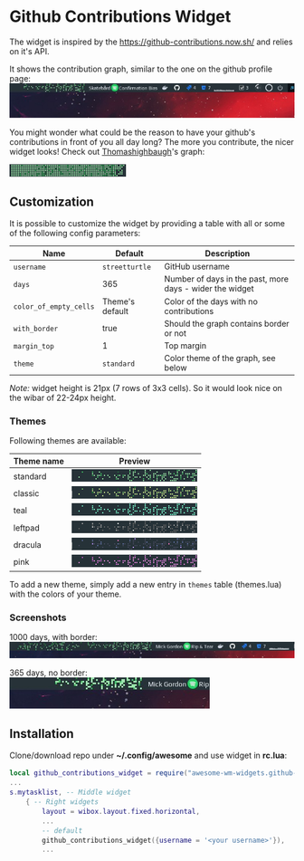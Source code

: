 # Github Contributions Widget

The widget is inspired by the https://github-contributions.now.sh/ and relies on it's API. 

It shows the contribution graph, similar to the one on the github profile page: ![screenshot](./screenshots/screenshot.jpg)

You might wonder what could be the reason to have your github's contributions in front of you all day long? The more you contribute, the nicer widget looks! Check out [Thomashighbaugh](https://github.com/Thomashighbaugh)'s graph:

![](./screenshots/Thomashighbaugh.png)

## Customization

It is possible to customize the widget by providing a table with all or some of the following config parameters:

| Name | Default | Description |
|---|---|---|
| `username` | `streetturtle` | GitHub username |
| `days` | 365 | Number of days in the past, more days - wider the widget |
| `color_of_empty_cells` | Theme's default | Color of the days with no contributions |
| `with_border` | true | Should the graph contains border or not |
| `margin_top` | 1 | Top margin |
| `theme` | `standard` | Color theme of the graph, see below |

_Note:_ widget height is 21px (7 rows of 3x3 cells). So it would look nice on the wibar of 22-24px height.

### Themes

Following themes are available:

| Theme name | Preview |
|---|---|
| standard | ![standard](./screenshots/standard.png) |
| classic | ![classic](./screenshots/classic.png) |
| teal | ![teal](./screenshots/teal.png) |
| leftpad | ![leftpad](./screenshots/leftpad.png) |
| dracula | ![dracula](./screenshots/dracula.png) |
| pink | ![pink](./screenshots/pink.png) |

To add a new theme, simply add a new entry in `themes` table (themes.lua) with the colors of your theme.

### Screenshots

1000 days, with border:  
![screenshot1](./screenshots/screenshot1.jpg)

365 days, no border:  
![screenshot2](./screenshots/screenshot2.jpg)

## Installation

Clone/download repo under **~/.config/awesome** and use widget in **rc.lua**:

```lua
local github_contributions_widget = require("awesome-wm-widgets.github-contributions-widget.github-contributions-widget")
...
s.mytasklist, -- Middle widget
	{ -- Right widgets
    	layout = wibox.layout.fixed.horizontal,
		...
		-- default
        github_contributions_widget({username = '<your username>'}),
		...
```
